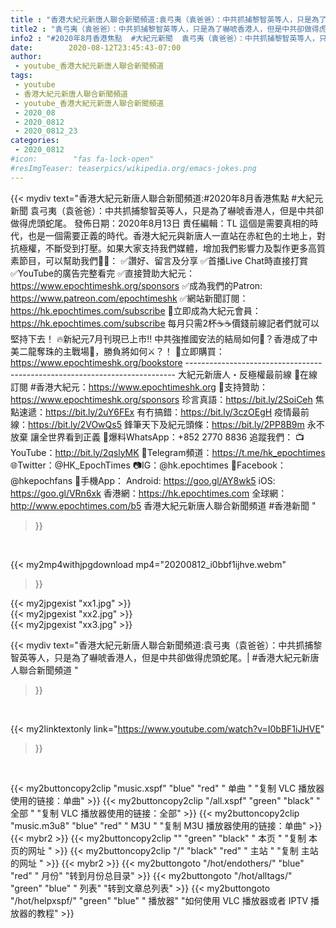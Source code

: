 ```yaml
---
title : "香港大紀元新唐人聯合新聞頻道:袁弓夷（袁爸爸）：中共抓捕黎智英等人，只是為了嚇唬香港人，但是中共卻做得虎頭蛇尾。| #香港大紀元新唐人聯合新聞頻道 "
title2 : "袁弓夷（袁爸爸）：中共抓捕黎智英等人，只是為了嚇唬香港人，但是中共卻做得虎頭蛇尾。| #香港大紀元新唐人聯合新聞頻道 "
info2 : "#2020年8月香港焦點  #大紀元新聞  袁弓夷（袁爸爸）：中共抓捕黎智英等人，只是為了嚇唬香港人，但是中共卻做得虎頭蛇尾。  發佈日期：2020年8月13日 責任編輯：TL  這個是需要真相的時代，也是一個需要正義的時代。香港大紀元與新唐人一直站在赤紅色的土地上，對抗極權，不斷受到打壓。如果大家支持我們媒體，增加我們影響力及製作更多高質素節目，可以幫助我們💪🏻：  ✅讚好、留言及分享 ✅首播Live Chat時直接打賞 ✅YouTube的廣告完整看完  ✅直接贊助大紀元：https://www.epochtimeshk.org/sponsors ✅成為我們的Patron: https://www.patreon.com/epochtimeshk ✅網站新聞訂閱：https://hk.epochtimes.com/subscribe  💎立即成為大紀元會員：https://hk.epochtimes.com/subscribe 每月只需2杯☕☕價錢前線記者們就可以堅持下去！  🔥新紀元7月刊現已上市‼️ 中共強推國安法的結局如何🤔？香港成了中美二龍奪珠的主戰場🥊，勝負將如何⚔️？！ 🛒立即購買：https://www.epochtimeshk.org/bookstore ---------------------------------------------------------------------------  大紀元新唐人・反極權最前線  📰在線訂閱 #香港大紀元：https://www.epochtimeshk.org 💎支持贊助：https://www.epochtimeshk.org/sponsors  珍言真語：https://bit.ly/2SoiCeh 焦點速遞：https://bit.ly/2uY6FEx 有冇搞錯：https://bit.ly/3czOEgH 疫情最前線：https://bit.ly/2VOwQs5 鋒筆天下及紀元頭條：https://bit.ly/2PP8B9m  永不放棄 讓全世界看到正義 📩爆料WhatsApp：+852 2770 8836  追蹤我們： 📺YouTube：http://bit.ly/2qslyMK  📣Telegram頻道：https://t.me/hk_epochtimes 🌐Twitter：@HK_EpochTimes 📷IG：@hk.epochtimes 👥Facebook：@hkepochfans   📲手機App： Android: https://goo.gl/AY8wk5 iOS: https://goo.gl/VRn6xk  香港網：https://hk.epochtimes.com 全球網：http://www.epochtimes.com/b5  香港大紀元新唐人聯合新聞頻道 #香港新聞 "
date:        2020-08-12T23:45:43-07:00
author:
 - youtube_香港大紀元新唐人聯合新聞頻道
tags:
 - youtube
 - 香港大紀元新唐人聯合新聞頻道
 - youtube_香港大紀元新唐人聯合新聞頻道
 - 2020_08
 - 2020_0812
 - 2020_0812_23
categories:
 - 2020_0812
#icon:        "fas fa-lock-open"
#resImgTeaser: teaserpics/wikipedia.org/emacs-jokes.png
---
```


{{< mydiv text="香港大紀元新唐人聯合新聞頻道:#2020年8月香港焦點  #大紀元新聞  袁弓夷（袁爸爸）：中共抓捕黎智英等人，只是為了嚇唬香港人，但是中共卻做得虎頭蛇尾。  發佈日期：2020年8月13日 責任編輯：TL  這個是需要真相的時代，也是一個需要正義的時代。香港大紀元與新唐人一直站在赤紅色的土地上，對抗極權，不斷受到打壓。如果大家支持我們媒體，增加我們影響力及製作更多高質素節目，可以幫助我們💪🏻：  ✅讚好、留言及分享 ✅首播Live Chat時直接打賞 ✅YouTube的廣告完整看完  ✅直接贊助大紀元：https://www.epochtimeshk.org/sponsors ✅成為我們的Patron: https://www.patreon.com/epochtimeshk ✅網站新聞訂閱：https://hk.epochtimes.com/subscribe  💎立即成為大紀元會員：https://hk.epochtimes.com/subscribe 每月只需2杯☕☕價錢前線記者們就可以堅持下去！  🔥新紀元7月刊現已上市‼️ 中共強推國安法的結局如何🤔？香港成了中美二龍奪珠的主戰場🥊，勝負將如何⚔️？！ 🛒立即購買：https://www.epochtimeshk.org/bookstore ---------------------------------------------------------------------------  大紀元新唐人・反極權最前線  📰在線訂閱 #香港大紀元：https://www.epochtimeshk.org 💎支持贊助：https://www.epochtimeshk.org/sponsors  珍言真語：https://bit.ly/2SoiCeh 焦點速遞：https://bit.ly/2uY6FEx 有冇搞錯：https://bit.ly/3czOEgH 疫情最前線：https://bit.ly/2VOwQs5 鋒筆天下及紀元頭條：https://bit.ly/2PP8B9m  永不放棄 讓全世界看到正義 📩爆料WhatsApp：+852 2770 8836  追蹤我們： 📺YouTube：http://bit.ly/2qslyMK  📣Telegram頻道：https://t.me/hk_epochtimes 🌐Twitter：@HK_EpochTimes 📷IG：@hk.epochtimes 👥Facebook：@hkepochfans   📲手機App： Android: https://goo.gl/AY8wk5 iOS: https://goo.gl/VRn6xk  香港網：https://hk.epochtimes.com 全球網：http://www.epochtimes.com/b5  香港大紀元新唐人聯合新聞頻道 #香港新聞 "
>}}
<br>


{{< my2mp4withjpgdownload mp4="20200812_i0bbf1ijhve.webm"
>}}

{{< my2jpgexist "xx1.jpg" >}}<br>
{{< my2jpgexist "xx2.jpg" >}}<br>
{{< my2jpgexist "xx3.jpg" >}}<br>



{{< mydiv text="香港大紀元新唐人聯合新聞頻道:袁弓夷（袁爸爸）：中共抓捕黎智英等人，只是為了嚇唬香港人，但是中共卻做得虎頭蛇尾。| #香港大紀元新唐人聯合新聞頻道 "
>}}
<br>

{{< my2linktextonly link="https://www.youtube.com/watch?v=I0bBF1iJHVE"
>}}


<br>

{{< my2buttoncopy2clip "music.xspf"        "blue"   "red"    " 单曲 "  "复制 VLC 播放器使用的链接：单曲" >}} {{< my2buttoncopy2clip "/all.xspf"         "green"  "black"  " 全部 "  "复制 VLC 播放器使用的链接：全部" >}} {{< my2buttoncopy2clip "music.m3u8"        "blue"   "red"    " M3U  "    "复制 M3U 播放器使用的链接：单曲" >}} {{< mybr2 >}} {{< my2buttoncopy2clip ""                  "green"  "black"  " 本页 "    "复制 本页的网址 " >}} {{< my2buttoncopy2clip "/"                 "black"  "red"    " 主站 "    "复制 主站的网址 " >}} {{< mybr2 >}} {{< my2buttongoto      "/hot/endothers/"   "blue"   "red"    " 月份"   "转到月份总目录" >}} {{< my2buttongoto      "/hot/alltags/"     "green"  "blue"   " 列表"   "转到文章总列表" >}} {{< my2buttongoto      "/hot/helpxspf/"    "green"  "blue"   " 播放器" "如何使用 VLC 播放器或者 IPTV 播放器的教程" >}} 
